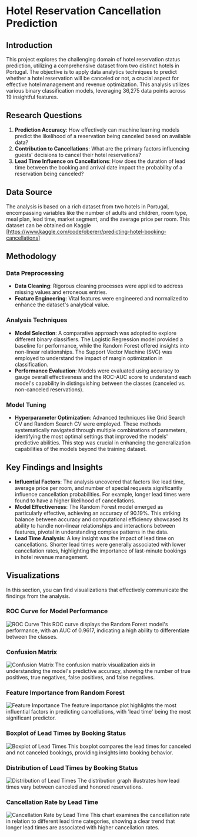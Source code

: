 # Hotel Reservation Cancellation Prediction

## Introduction
This project explores the challenging domain of hotel reservation status prediction, utilizing a comprehensive dataset from two distinct hotels in Portugal. The objective is to apply data analytics techniques to predict whether a hotel reservation will be canceled or not, a crucial aspect for effective hotel management and revenue optimization. This analysis utilizes various binary classification models, leveraging 36,275 data points across 19 insightful features.

## Research Questions

1. **Prediction Accuracy**: How effectively can machine learning models predict the likelihood of a reservation being canceled based on available data?
2. **Contribution to Cancellations**: What are the primary factors influencing guests' decisions to cancel their hotel reservations?
3. **Lead Time Influence on Cancellations**: How does the duration of lead time between the booking and arrival date impact the probability of a reservation being canceled?

## Data Source
The analysis is based on a rich dataset from two hotels in Portugal, encompassing variables like the number of adults and children, room type, meal plan, lead time, market segment, and the average price per room. This dataset can be obtained on Kaggle [https://www.kaggle.com/code/obererr/predicting-hotel-booking-cancellations]

## Methodology
### Data Preprocessing
- **Data Cleaning**: Rigorous cleaning processes were applied to address missing values and erroneous entries.
- **Feature Engineering**: Vital features were engineered and normalized to enhance the dataset's analytical value.

### Analysis Techniques
- **Model Selection**: A comparative approach was adopted to explore different binary classifiers. The Logistic Regression model provided a baseline for performance, while the Random Forest offered insights into non-linear relationships. The Support Vector Machine (SVC) was employed to understand the impact of margin optimization in classification.
- **Performance Evaluation**: Models were evaluated using accuracy to gauge overall effectiveness and the ROC-AUC score to understand each model's capability in distinguishing between the classes (canceled vs. non-canceled reservations).

### Model Tuning
- **Hyperparameter Optimization**: Advanced techniques like Grid Search CV and Random Search CV were employed. These methods systematically navigated through multiple combinations of parameters, identifying the most optimal settings that improved the models' predictive abilities. This step was crucial in enhancing the generalization capabilities of the models beyond the training dataset.

## Key Findings and Insights
- **Influential Factors**: The analysis uncovered that factors like lead time, average price per room, and number of special requests significantly influence cancellation probabilities. For example, longer lead times were found to have a higher likelihood of cancellations.
- **Model Effectiveness**: The Random Forest model emerged as particularly effective, achieving an accuracy of 90.19%. This striking balance between accuracy and computational efficiency showcased its ability to handle non-linear relationships and interactions between features, pivotal in understanding complex patterns in the data.
- **Lead Time Analysis**: A key insight was the impact of lead time on cancellations. Shorter lead times were generally associated with lower cancellation rates, highlighting the importance of last-minute bookings in hotel revenue management.

## Visualizations
In this section, you can find visualizations that effectively communicate the findings from the analysis.

### ROC Curve for Model Performance
![ROC Curve](URL-to-ROC-curve-image)
This ROC curve displays the Random Forest model's performance, with an AUC of 0.9617, indicating a high ability to differentiate between the classes.

### Confusion Matrix
![Confusion Matrix](URL-to-confusion-matrix-image)
The confusion matrix visualization aids in understanding the model's predictive accuracy, showing the number of true positives, true negatives, false positives, and false negatives.

### Feature Importance from Random Forest
![Feature Importance](URL-to-feature-importance-image)
The feature importance plot highlights the most influential factors in predicting cancellations, with 'lead time' being the most significant predictor.

### Boxplot of Lead Times by Booking Status
![Boxplot of Lead Times](URL-to-lead-time-boxplot-image)
This boxplot compares the lead times for canceled and not canceled bookings, providing insights into booking behavior.

### Distribution of Lead Times by Booking Status
![Distribution of Lead Times](URL-to-lead-time-distribution-image)
The distribution graph illustrates how lead times vary between canceled and honored reservations.

### Cancellation Rate by Lead Time
![Cancellation Rate by Lead Time](URL-to-cancellation-rate-by-lead-time-image)
This chart examines the cancellation rate in relation to different lead time categories, showing a clear trend that longer lead times are associated with higher cancellation rates.


